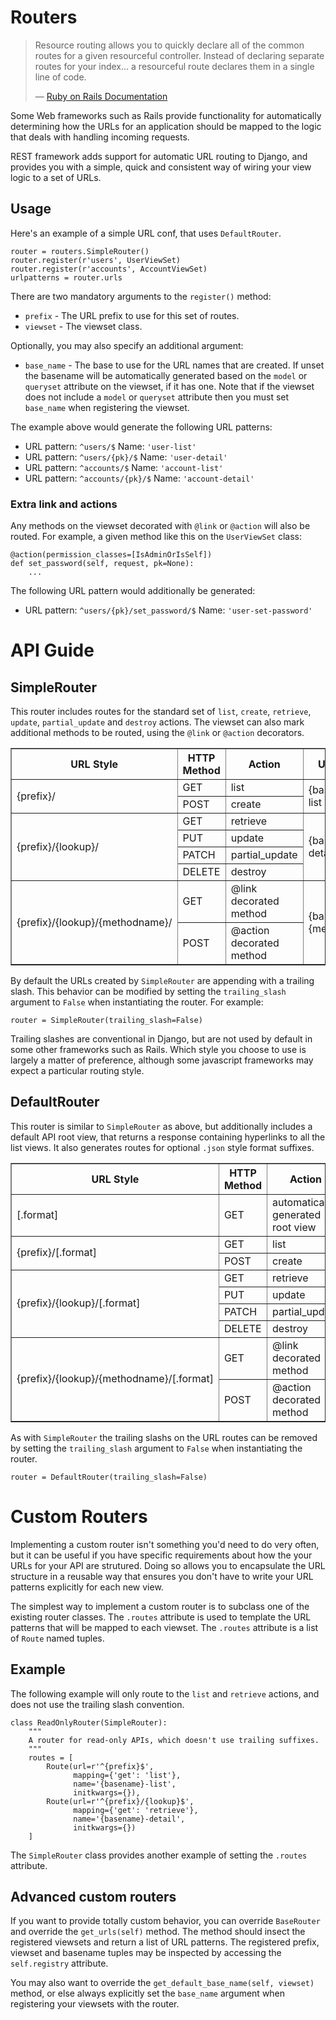 <a class="github" href="routers.py"></a>

# Routers

> Resource routing allows you to quickly declare all of the common routes for a given resourceful controller.  Instead of declaring separate routes for your index... a resourceful route declares them in a single line of code.
>
> &mdash; [Ruby on Rails Documentation][cite]

Some Web frameworks such as Rails provide functionality for automatically determining how the URLs for an application should be mapped to the logic that deals with handling incoming requests.

REST framework adds support for automatic URL routing to Django, and provides you with a simple, quick and consistent way of wiring your view logic to a set of URLs.

## Usage

Here's an example of a simple URL conf, that uses `DefaultRouter`.

    router = routers.SimpleRouter()
    router.register(r'users', UserViewSet)
    router.register(r'accounts', AccountViewSet)
    urlpatterns = router.urls

There are two mandatory arguments to the `register()` method:

* `prefix` - The URL prefix to use for this set of routes.
* `viewset` - The viewset class.

Optionally, you may also specify an additional argument:

* `base_name` - The base to use for the URL names that are created.  If unset the basename will be automatically generated based on the `model` or `queryset` attribute on the viewset, if it has one.  Note that if the viewset does not include a `model` or `queryset` attribute then you must set `base_name` when registering the viewset.

The example above would generate the following URL patterns:

* URL pattern: `^users/$`  Name: `'user-list'`
* URL pattern: `^users/{pk}/$`  Name: `'user-detail'`
* URL pattern: `^accounts/$`  Name: `'account-list'`
* URL pattern: `^accounts/{pk}/$`  Name: `'account-detail'`

### Extra link and actions

Any methods on the viewset decorated with `@link` or `@action` will also be routed.
For example, a given method like this on the `UserViewSet` class:

    @action(permission_classes=[IsAdminOrIsSelf])
    def set_password(self, request, pk=None):
        ...

The following URL pattern would additionally be generated:

* URL pattern: `^users/{pk}/set_password/$`  Name: `'user-set-password'`

# API Guide

## SimpleRouter

This router includes routes for the standard set of `list`, `create`, `retrieve`, `update`, `partial_update` and `destroy` actions.  The viewset can also mark additional methods to be routed, using the `@link` or `@action` decorators.

<table border=1>
    <tr><th>URL Style</th><th>HTTP Method</th><th>Action</th><th>URL Name</th></tr>
    <tr><td rowspan=2>{prefix}/</td><td>GET</td><td>list</td><td rowspan=2>{basename}-list</td></tr></tr>
    <tr><td>POST</td><td>create</td></tr>
    <tr><td rowspan=4>{prefix}/{lookup}/</td><td>GET</td><td>retrieve</td><td rowspan=4>{basename}-detail</td></tr></tr>
    <tr><td>PUT</td><td>update</td></tr>
    <tr><td>PATCH</td><td>partial_update</td></tr>
    <tr><td>DELETE</td><td>destroy</td></tr>
    <tr><td rowspan=2>{prefix}/{lookup}/{methodname}/</td><td>GET</td><td>@link decorated method</td><td rowspan=2>{basename}-{methodname}</td></tr>
    <tr><td>POST</td><td>@action decorated method</td></tr>
</table>

By default the URLs created by `SimpleRouter` are appending with a trailing slash.
This behavior can be modified by setting the `trailing_slash` argument to `False` when instantiating the router.  For example:

    router = SimpleRouter(trailing_slash=False)

Trailing slashes are conventional in Django, but are not used by default in some other frameworks such as Rails.  Which style you choose to use is largely a matter of preference, although some javascript frameworks may expect a particular routing style.

## DefaultRouter

This router is similar to `SimpleRouter` as above, but additionally includes a default API root view, that returns a response containing hyperlinks to all the list views.  It also generates routes for optional `.json` style format suffixes.

<table border=1>
    <tr><th>URL Style</th><th>HTTP Method</th><th>Action</th><th>URL Name</th></tr>
    <tr><td>[.format]</td><td>GET</td><td>automatically generated root view</td><td>api-root</td></tr></tr>
    <tr><td rowspan=2>{prefix}/[.format]</td><td>GET</td><td>list</td><td rowspan=2>{basename}-list</td></tr></tr>
    <tr><td>POST</td><td>create</td></tr>
    <tr><td rowspan=4>{prefix}/{lookup}/[.format]</td><td>GET</td><td>retrieve</td><td rowspan=4>{basename}-detail</td></tr></tr>
    <tr><td>PUT</td><td>update</td></tr>
    <tr><td>PATCH</td><td>partial_update</td></tr>
    <tr><td>DELETE</td><td>destroy</td></tr>
    <tr><td rowspan=2>{prefix}/{lookup}/{methodname}/[.format]</td><td>GET</td><td>@link decorated method</td><td rowspan=2>{basename}-{methodname}</td></tr>
    <tr><td>POST</td><td>@action decorated method</td></tr>
</table>

As with `SimpleRouter` the trailing slashs on the URL routes can be removed by setting the `trailing_slash` argument to `False` when instantiating the router.

    router = DefaultRouter(trailing_slash=False)

# Custom Routers

Implementing a custom router isn't something you'd need to do very often, but it can be useful if you have specific requirements about how the your URLs for your API are strutured.  Doing so allows you to encapsulate the URL structure in a reusable way that ensures you don't have to write your URL patterns explicitly for each new view.

The simplest way to implement a custom router is to subclass one of the existing router classes.  The `.routes` attribute is used to template the URL patterns that will be mapped to each viewset. The `.routes` attribute is a list of `Route` named tuples.

## Example

The following example will only route to the `list` and `retrieve` actions, and does not use the trailing slash convention.

    class ReadOnlyRouter(SimpleRouter):
        """
        A router for read-only APIs, which doesn't use trailing suffixes.
        """
        routes = [
            Route(url=r'^{prefix}$',
                  mapping={'get': 'list'},
                  name='{basename}-list',
                  initkwargs={}),
            Route(url=r'^{prefix}/{lookup}$',
                  mapping={'get': 'retrieve'},
                  name='{basename}-detail',
                  initkwargs={})
        ]

The `SimpleRouter` class provides another example of setting the `.routes` attribute.

## Advanced custom routers

If you want to provide totally custom behavior, you can override `BaseRouter` and override the `get_urls(self)` method.  The method should insect the registered viewsets and return a list of URL patterns.  The registered prefix, viewset and basename tuples may be inspected by accessing the `self.registry` attribute.  

You may also want to override the `get_default_base_name(self, viewset)` method, or else always explicitly set the `base_name` argument when registering your viewsets with the router.

[cite]: http://guides.rubyonrails.org/routing.html
